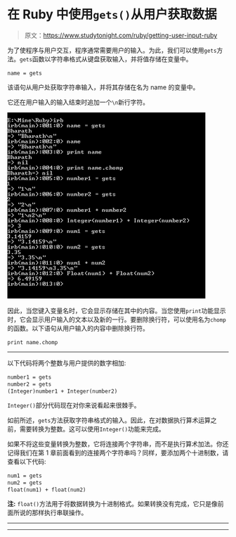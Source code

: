 # 在 Ruby 中使用`gets()`从用户获取数据

> 原文：<https://www.studytonight.com/ruby/getting-user-input-ruby>

为了使程序与用户交互，程序通常需要用户的输入。为此，我们可以使用`gets`方法。`gets`函数以字符串格式从键盘获取输入，并将值存储在变量中。

```
name = gets
```

该语句从用户处获取字符串输入，并将其存储在名为 name 的变量中。

它还在用户输入的输入结束时追加一个`\n`新行字符。

![gets method to get user data in ruby](img/c5b8c40c2bae2d5578bd4e04592f7259.png)

因此，当您键入变量名时，它会显示存储在其中的内容。当您使用`print`功能显示时，它会显示用户输入的文本以及新的一行。要删除换行符，可以使用名为`chomp`的函数。以下语句从用户输入的内容中删除换行符。

```
print name.chomp
```

* * *

以下代码将两个整数与用户提供的数字相加:

```
number1 = gets
number2 = gets
(Integer)number1 + Integer(number2)

```

`Integer()`部分代码现在对你来说看起来很棘手。

如前所述，`gets`方法获取字符串格式的输入。因此，在对数据执行算术运算之前，需要转换为整数。这可以使用`Integer()`功能来完成。

如果不将这些变量转换为整数，它将连接两个字符串，而不是执行算术加法。你还记得我们在第 1 章前面看到的连接两个字符串吗？同样，要添加两个十进制数，请查看以下代码:

```
num1 = gets
num2 = gets
float(num1) + float(num2)

```

**注:** `float()`方法用于将数据转换为十进制格式。如果转换没有完成，它只是像前面所说的那样执行串联操作。

* * *

* * *